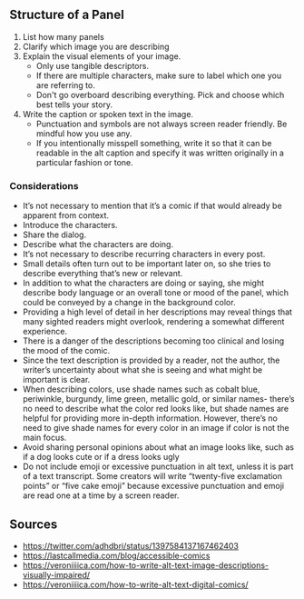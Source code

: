 ## Structure of a Panel

1. List how many panels
2. Clarify which image you are describing
3. Explain the visual elements of your image.
    - Only use tangible descriptors.
    - If there are multiple characters, make sure to label which one you are referring to.
    - Don't go overboard describing everything. Pick and choose which best tells your story.
4. Write the caption or spoken text in the image.
    - Punctuation and symbols are not always screen reader friendly. Be mindful how you use any.
    - If you intentionally misspell something, write it so that it can be readable in the alt caption and specify it was written originally in a particular fashion or tone.

### Considerations
- It’s not necessary to mention that it’s a comic if that would already be apparent from context.
- Introduce the characters.
- Share the dialog.
- Describe what the characters are doing.
- It’s not necessary to describe recurring characters in every post.
- Small details often turn out to be important later on, so she tries to describe everything that’s new or relevant.
- In addition to what the characters are doing or saying, she might describe body language or an overall tone or mood of the panel, which could be conveyed by a change in the background color.
- Providing a high level of detail in her descriptions may reveal things that many sighted readers might overlook, rendering a somewhat different experience.
- There is a danger of the descriptions becoming too clinical and losing the mood of the comic.
- Since the text description is provided by a reader, not the author, the writer’s uncertainty about what she is seeing and what might be important is clear.
- When describing colors, use shade names such as cobalt blue, periwinkle, burgundy, lime green, metallic gold, or similar names- there’s no need to describe what the color red looks like, but shade names are helpful for providing more in-depth information. However, there’s no need to give shade names for every color in an image if color is not the main focus.
- Avoid sharing personal opinions about what an image looks like, such as if a dog looks cute or if a dress looks ugly
- Do not include emoji or excessive punctuation in alt text, unless it is part of a text transcript. Some creators will write “twenty-five exclamation points” or “five cake emoji” because excessive punctuation and emoji are read one at a time by a screen reader.

## Sources
- https://twitter.com/adhdbri/status/1397584137167462403
- https://lastcallmedia.com/blog/accessible-comics
- https://veroniiiica.com/how-to-write-alt-text-image-descriptions-visually-impaired/
- https://veroniiiica.com/how-to-write-alt-text-digital-comics/